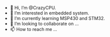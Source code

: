 - 👋 Hi, I’m @CrazyCPU.
- 👀 I’m interested in embedded system.
- 🌱 I’m currently learning MSP430 and STM32.
- 💞️ I’m looking to collaborate on ...
- 📫 How to reach me ...

<!---
CrazyCPU/CrazyCPU is a ✨ special ✨ repository because its `README.md` (this file) appears on your GitHub profile.
You can click the Preview link to take a look at your changes.
--->
